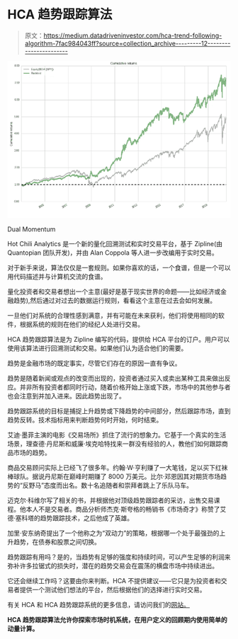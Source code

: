 # HCA 趋势跟踪算法

> 原文：<https://medium.datadriveninvestor.com/hca-trend-following-algorithm-7fac984043ff?source=collection_archive---------12----------------------->

![](img/ed6043ceaf03ae1d3b003368ab3d7e6c.png)

Dual Momentum

Hot Chili Analytics 是一个新的量化回溯测试和实时交易平台，基于 Zipline(由 Quantopian 团队开发)，并由 Alan Coppola 等人进一步改编用于实时交易。

对于新手来说，算法仅仅是一套规则。如果你喜欢的话，一个食谱，但是一个可以用代码描述并与计算机交流的食谱。

量化投资者和交易者想出一个主意(最好是基于现实世界的命题——比如经济或金融趋势),然后通过对过去的数据运行规则，看看这个主意在过去会如何发展。

一旦他们对系统的合理性感到满意，并有可能在未来获利，他们将使用相同的软件，根据系统的规则在他们的经纪人处进行交易。

HCA 趋势跟踪算法是为 Zipline 编写的代码，提供给 HCA 平台的订户。用户可以使用该算法进行回溯测试和交易。如果他们认为适合他们的需要。

趋势是金融市场的既定事实，尽管它们存在的原因一直有争议。

趋势是随着新闻或观点的改变而出现的，投资者通过买入或卖出某种工具来做出反应。并非所有投资者都同时行动，随着价格开始上涨或下跌，市场中的其他参与者也会注意到并加入进来。因此趋势出现了。

趋势跟踪系统的目标是捕捉上升趋势或下降趋势的中间部分，然后跟踪市场，直到趋势反转。技术指标用来判断趋势何时开始，何时结束。

艾迪·墨菲主演的电影《交易场所》抓住了流行的想象力。它基于一个真实的生活场景，理查德·丹尼斯和威廉·埃克哈特找来一群没有经验的人，教他们如何跟踪商品市场的趋势。

商品交易顾问实际上已经飞了很多年。约翰·W·亨利赚了一大笔钱，足以买下红袜棒球队。据说丹尼斯在巅峰时期赚了 8000 万美元。比尔·邓恩因其对期货市场趋势的“反野马”态度而出名。数十名追随者和崇拜者跳上了乐队马车。

迈克尔·科维尔写了相关的书，并根据他对顶级趋势跟踪者的采访，出售交易课程。他本人不是交易者。商品分析师杰克·斯夸格的畅销书《市场奇才》称赞了艾德·塞科塔的趋势跟踪技术，之后他成了英雄。

加里·安东纳奇提出了一个他称之为“双动力”的策略，根据哪一个处于最强劲的上升趋势，在债券和股票之间切换。

趋势跟踪有用吗？是的，当趋势有足够的强度和持续时间，可以产生足够的利润来弥补许多拉锯式的损失时，潜在的趋势交易会在震荡的横盘市场中持续进出。

它还会继续工作吗？这要由你来判断。HCA 不提供建议——它只是为投资者和交易者提供一个测试他们想法的平台，然后根据他们的选择进行实时交易。

有关 HCA 和 HCA 趋势跟踪系统的更多信息，请访问我们的[网站。](https://www.hotchilianalytics.com/resources)

**HCA 趋势跟踪算法允许你探索市场时机系统，在用户定义的回顾期内使用简单的动量计算。**